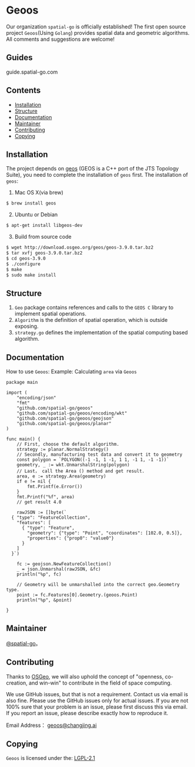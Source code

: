 # Geoos
Our organization `spatial-go` is officially established! The first open source project `Geoos`(Using `Golang`) provides spatial data and geometric algorithms.
All comments and suggestions are welcome!

## Guides
guide.spatial-go.com

## Contents

- [Installation](#Installation)
- [Structure](#Structure)
- [Documentation](#Documentation)
- [Maintainer](#Maintainer)
- [Contributing](#Contributing)
- [Copying](#Copying)


## Installation

The project depends on [geos](https://github.com/libgeos/geos) (GEOS is a C++ port of the ​JTS Topology Suite), you need to complete the installation of `geos` first. The installation of `geos`:

1. Mac OS X(via brew)
```sh
$ brew install geos
```
2. Ubuntu or Debian
```sh
$ apt-get install libgeos-dev
```
3. Build from source code
```sh
$ wget http://download.osgeo.org/geos/geos-3.9.0.tar.bz2
$ tar xvfj geos-3.9.0.tar.bz2
$ cd geos-3.9.0
$ ./configure
$ make
$ sudo make install
```

## Structure
1. `Geo` package contains references and calls to the `GEOS C` library to implement spatial operations.
2. `Algorithm` is the definition of spatial operation, which is outside exposing.
3. `strategy.go` defines the implementation of the spatial computing based algorithm.

## Documentation
How to use `Geoos`:
Example: Calculating `area` via `Geoos`
```
package main

import (
	"encoding/json"
	"fmt"
	"github.com/spatial-go/geoos"
	"github.com/spatial-go/geoos/encoding/wkt"
	"github.com/spatial-go/geoos/geojson"
	"github.com/spatial-go/geoos/planar"
)

func main() {
	// First, choose the default algorithm.
	strategy := planar.NormalStrategy()
	// Secondly, manufacturing test data and convert it to geometry
	const polygon = `POLYGON((-1 -1, 1 -1, 1 1, -1 1, -1 -1))`
	geometry, _ := wkt.UnmarshalString(polygon)
	// Last， call the Area () method and get result.
	area, e := strategy.Area(geometry)
	if e != nil {
		fmt.Printf(e.Error())
	}
	fmt.Printf("%f", area)
	// get result 4.0

	rawJSON := []byte(`
  { "type": "FeatureCollection",
	"features": [
	  { "type": "Feature",
		"geometry": {"type": "Point", "coordinates": [102.0, 0.5]},
		"properties": {"prop0": "value0"}
	  }
	]
  }`)

	fc := geojson.NewFeatureCollection()
	_ = json.Unmarshal(rawJSON, &fc)
	println("%p", fc)

	// Geometry will be unmarshalled into the correct geo.Geometry type.
	point := fc.Features[0].Geometry.(geoos.Point)
	println("%p", &point)

}

```

## Maintainer

[@spatial-go](https://github.com/spatial-go)。

## Contributing

Thanks to [OSGeo](https://www.osgeo.org/), we will also uphold the concept of "openness, co-creation, and win-win" to contribute in the field of space computing.

We use GitHub issues, but that is not a requirement. Contact us via email is also fine. Please use the GitHub issues only for actual issues. If you are not 100% sure that your problem is an issue, please first discuss this via email. If you report an issue, please describe exactly how to reproduce it.

Email Address： [geoos@changjing.ai](geoos@changjing.ai)

## Copying
`Geoos` is licensed under the:
[LGPL-2.1 ](LICENSE)
